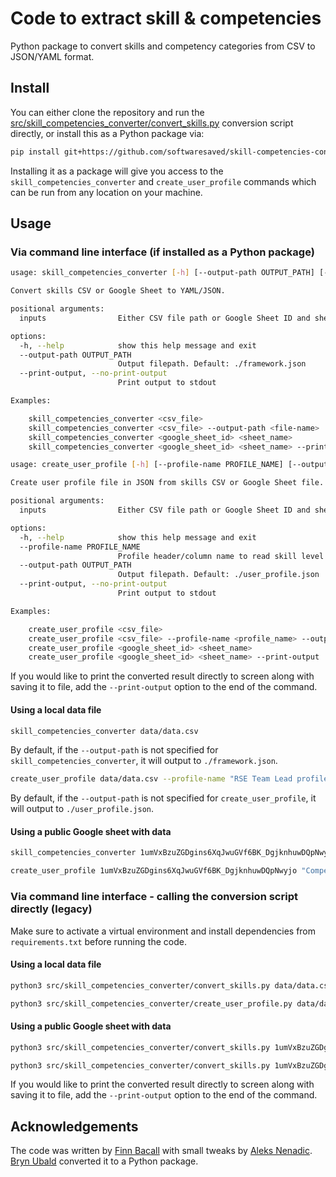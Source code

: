 # Code to extract skill & competencies

Python package to convert skills and competency categories from CSV to JSON/YAML format.

## Install

You can either clone the repository and run the [src/skill_competencies_converter/convert_skills.py](src/skill_competencies_converter/convert_skills.py)
conversion script directly, or install this as a Python package via:

```bash
pip install git+https://github.com/softwaresaved/skill-competencies-converter
```

Installing it as a package will give you access to the `skill_competencies_converter` and `create_user_profile` commands which can be run from any location on your machine.

## Usage

### Via command line interface (if installed as a Python package)

```bash
usage: skill_competencies_converter [-h] [--output-path OUTPUT_PATH] [--print-output | --no-print-output] [inputs ...]

Convert skills CSV or Google Sheet to YAML/JSON.

positional arguments:
  inputs                Either CSV file path or Google Sheet ID and sheet name

options:
  -h, --help            show this help message and exit
  --output-path OUTPUT_PATH
                        Output filepath. Default: ./framework.json
  --print-output, --no-print-output
                        Print output to stdout

Examples:

    skill_competencies_converter <csv_file>
    skill_competencies_converter <csv_file> --output-path <file-name>
    skill_competencies_converter <google_sheet_id> <sheet_name>
    skill_competencies_converter <google_sheet_id> <sheet_name> --print-output
```

```bash
usage: create_user_profile [-h] [--profile-name PROFILE_NAME] [--output-path OUTPUT_PATH] [--print-output | --no-print-output] [inputs ...]

Create user profile file in JSON from skills CSV or Google Sheet file.

positional arguments:
  inputs                Either CSV file path or Google Sheet ID and sheet name

options:
  -h, --help            show this help message and exit
  --profile-name PROFILE_NAME
                        Profile header/column name to read skill level values from. If not provided, use the first column that contains the word 'profile'.
  --output-path OUTPUT_PATH
                        Output filepath. Default: ./user_profile.json
  --print-output, --no-print-output
                        Print output to stdout

Examples:

    create_user_profile <csv_file>
    create_user_profile <csv_file> --profile-name <profile_name> --output-path <output_file>
    create_user_profile <google_sheet_id> <sheet_name>
    create_user_profile <google_sheet_id> <sheet_name> --print-output
```

If you would like to print the converted result directly to screen along with saving it to file, add the `--print-output` option to the end of the command.

#### Using a local data file

```bash
skill_competencies_converter data/data.csv
```
By default, if the `--output-path` is not specified for `skill_competencies_converter`, it will output to `./framework.json`.


```bash
create_user_profile data/data.csv --profile-name "RSE Team Lead profile" --output-path "data/profile.json"
```
By default, if the `--output-path` is not specified for `create_user_profile`, it will output to `./user_profile.json`.


#### Using a public Google sheet with data

```bash
skill_competencies_converter 1umVxBzuZGDgins6XqJwuGVf6BK_DgjknhuwDQpNwyjo "Competency framework - v1.0" --output-path framework.json
```

```bash
create_user_profile 1umVxBzuZGDgins6XqJwuGVf6BK_DgjknhuwDQpNwyjo "Competency profiles - v1.0" --profile-name "RSE Team Lead profile" --output-path "data/profile.json"
```

### Via command line interface - calling the conversion script directly (legacy)

Make sure to activate a virtual environment and install dependencies from `requirements.txt` before running the code.

#### Using a local data file

```bash
python3 src/skill_competencies_converter/convert_skills.py data/data.csv --output-path framework.json
```
```bash
python3 src/skill_competencies_converter/create_user_profile.py data/data.csv --profile-name "RSE Team Lead profile" --output-path "data/profile.json"
```

#### Using a public Google sheet with data

```bash
python3 src/skill_competencies_converter/convert_skills.py 1umVxBzuZGDgins6XqJwuGVf6BK_DgjknhuwDQpNwyjo "Competency framework - v1.0" --output-path framework.json
```

```bash
python3 src/skill_competencies_converter/convert_skills.py 1umVxBzuZGDgins6XqJwuGVf6BK_DgjknhuwDQpNwyjo "Competency profiles - v1.0" --profile-name "RSE Team Lead profile" --output-path "data/profile.json"
```

If you would like to print the converted result directly to screen along with saving it to file, add the `--print-output` option to the end of the command.

## Acknowledgements

The code was written by [Finn Bacall](https://github.com/fbacall/) with small tweaks by [Aleks Nenadic](https://github.com/anenadic/). [Bryn Ubald](https://github.com/bnubald) converted it to a Python package.
